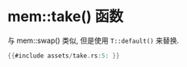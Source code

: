 # mem::take() 函数

与 mem::swap() 类似, 但是使用 `T::default()` 来替换.

```rust
{{#include assets/take.rs:5: }}
```
